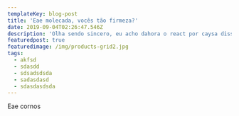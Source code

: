 ```yaml
---
templateKey: blog-post
title: 'Eae molecada, vocês tão firmeza?'
date: 2019-09-04T02:26:47.546Z
description: 'Olha sendo sincero, eu acho dahora o react por caysa disso kkkk'
featuredpost: true
featuredimage: /img/products-grid2.jpg
tags:
  - akfsd
  - sdasdd
  - sdsadsdsda
  - sadasdasd
  - sdasdasdsda
---
```

Eae cornos
